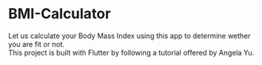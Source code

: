 # BMI-Calculator
Let us calculate your Body Mass Index using this app to determine wether you are fit or not.<br>
This project is built with Flutter by following a tutorial offered by Angela Yu.
